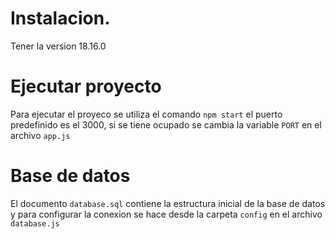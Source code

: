 # Instalacion.
Tener la version 18.16.0

# Ejecutar proyecto
Para ejecutar el proyeco se utiliza el comando `npm start` 
el puerto predefinido es el 3000, si se tiene ocupado se 
cambia la variable `PORT` en el archivo `app.js` 

# Base de datos

El documento `database.sql` contiene la estructura inicial
de la base de datos y para configurar la conexion se hace 
desde la carpeta `config` en el archivo `database.js`